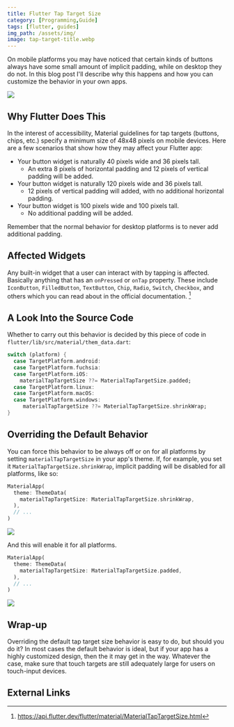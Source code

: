 ```yaml
---
title: Flutter Tap Target Size
category: [Programming,Guide]
tags: [flutter, guides]
img_path: /assets/img/
image: tap-target-title.webp
---
```


On mobile platforms you may have noticed that certain kinds of buttons always have some small amount of implicit padding, while on desktop they do not. In this blog post I'll describe why this happens and how you can customize the behavior in your own apps.

![](tap-target-spacing.webp)

## Why Flutter Does This

In the interest of accessibility, Material guidelines for tap targets (buttons, chips, etc.) specify a minimum size of 48x48 pixels on mobile devices. Here are a few scenarios that show how they may affect your Flutter app:

- Your button widget is naturally 40 pixels wide and 36 pixels tall.
  - An extra 8 pixels of horizontal padding and 12 pixels of vertical padding will be added.
- Your button widget is naturally 120 pixels wide and 36 pixels tall.
  - 12 pixels of vertical padding will added, with no additional horizontal padding.
- Your button widget is 100 pixels wide and 100 pixels tall.
  - No additional padding will be added.

Remember that the normal behavior for desktop platforms is to never add additional padding.

## Affected Widgets

Any built-in widget that a user can interact with by tapping is affected. Basically anything that has an `onPressed` or `onTap` property. These include `IconButton`, `FilledButton`, `TextButton`, `Chip`, `Radio`, `Switch`, `Checkbox`, and others which you can read about in the official documentation. [^docs]

[^docs]: https://api.flutter.dev/flutter/material/MaterialTapTargetSize.html 

## A Look Into the Source Code

Whether to carry out this behavior is decided by this piece of code in `flutter/lib/src/material/them_data.dart`:

```dart
switch (platform) {
  case TargetPlatform.android:
  case TargetPlatform.fuchsia:
  case TargetPlatform.iOS:
    materialTapTargetSize ??= MaterialTapTargetSize.padded;
  case TargetPlatform.linux:
  case TargetPlatform.macOS:
  case TargetPlatform.windows:
     materialTapTargetSize ??= MaterialTapTargetSize.shrinkWrap;
}
```


## Overriding the Default Behavior

You can force this behavior to be always off or on for all platforms by setting `materialTapTargetSize` in your app's theme. If, for example, you set it `MaterialTapTargetSize.shrinkWrap`, implicit padding will be disabled for all platforms, like so:

```dart
MaterialApp(
  theme: ThemeData(
    materialTapTargetSize: MaterialTapTargetSize.shrinkWrap,
  ),
  // ...
)
```

![](tap-target-spacing-shrinkwrap.webp)

And this will enable it for all platforms.

```dart
MaterialApp(
  theme: ThemeData(
    materialTapTargetSize: MaterialTapTargetSize.padded,
  ),
  // ...
)
```

![](tap-target-spacing-padded.webp)

## Wrap-up

Overriding the default tap target size behavior is easy to do, but should you do it? In most cases the default behavior is ideal, but if your app has a highly customized design, then the it may get in the way. Whatever the case, make sure that touch targets are still adequately large for users on touch-input devices.

## External Links